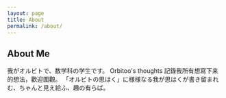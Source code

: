 ```yaml
---
layout: page
title: About
permalink: /about/
---
```


## About Me

我がオルビトで、数学科の学生です。
Orbitoo's thoughts 記錄我所有想寫下来的想法，歡迎圍觀。
「オルビトの思はく」に様様なる我が思はくが書き留まれむ、ちゃんと見え給ふ、趣の有らば。
